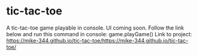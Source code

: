 # tic-tac-toe

A tic-tac-toe game playable in console. UI coming soon.
Follow the link below and run this command in console: game.playGame()
Link to project:
https://mike-344.github.io/tic-tac-toe/https://mike-344.github.io/tic-tac-toe/